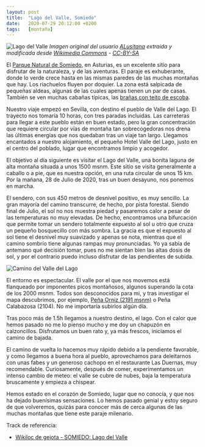 ```yaml
---
layout: post
title:  "Lago del Valle, Somiedo"
date:   2020-07-29 20:12:00 +0200
tags:	[montaña]
---
```


![Lago del Valle][lago]
_Imagen original del usuario [ALusitana][user] extraida y modificada desde [Wikimedia Commons][wcommons] - [CC-BY-SA][licencia]_

El [Parque Natural de Somiedo][wiki_somiedo], en Asturias, es un excelente sitio para disfrutar de
la naturaleza, y de las aventuras. El paraje es exhuberante, donde lo verde crece hasta en las
mismas paredes de las muchas montañas que hay. Los riachuelos fluyen por doquier. La zona está
salpicada de pequeñas aldeas, algunas de las cuales apenas tienen un par de casas. También se ven
muchas cabañas típicas, las [brañas con teito de escoba][wiki_teito].

<!--more-->

Nuestro viaje empezó en Sevilla, con destino el pueblo de Valle del Lago. El
trayecto nos tomaría 10 horas, con tres paradas incluidas. Las carreteras para
llegar a este pueblo están en buen estado, pero la gran concentración que
requiere circular por vías de montaña tan sobrecogedoras nos drena las últimas
energías que nos quedaban tras un viaje tan largo. Llegamos encantados a
nuestro alojamiento, el pequeño Hotel Valle del Lago, justo en el centro del
poblado, lugar que encontramos limpio y acogedor.

El objetivo al día siguiente es visitar el Lago del Valle, una bonita laguna de
alta montaña situada a unos 1500 msnm. Este sitio se visita generalmente a
caballo o a pie, que es nuestra opción, en una ruta circular de unos 15 km. Por
la mañana, 28 de Julio de 2020, tras un buen desayuno, nos ponemos en marcha.

El sendero, con sus 450 metros de desnivel positivo, es muy sencillo. La
gran mayoría del camino transcurre, de hecho, por pista forestal. Siendo final
de Julio, el sol no nos muestra piedad y pasaremos calor a pesar de las
temperaturas no muy elevadas. De hecho, encontramos una bifurcación que permite
tomar un sendero totalmente expuesto al sol u otro que cruza un pequeño
bosquecillo con más sombra. La gracia es que el expuesto al sol tiene el
desnivel muy suavizado y apenas se nota, mientras que el camino sombrío tiene
algunas rampas muy pronunciadas. Yo ya sabía de antemano qué decisión tomar,
pues no me sientan bien las altas dosis de sol, y por el contrario puedo
incluso disfrutar de las pendientes de subida.

![Camino del Valle del Lago][camino]

El entorno es espectacular. El valle por el que nos movemos está flanqueado por
imponentes picos montañosos, algunos superando la cota de los 2000 msnm. Todos
son desconocidos para mi, y tras investigar el mapa descubrimos, por ejemplo,
[Peña Orniz (2191 msnm)][wiki_orniz] o Peña Calabazosa (2104). No me importaría
subirlos algún día.

Tras poco más de 1.5h llegamos a nuestro destino, el lago. Con el calor que
hemos pasado no me lo pienso mucho y me doy un chapuzón en calzoncillos.
Disfrutamos un buen rato y, ya más frescos, iniciamos el camino de bajada.

El camino de vuelta lo hacemos muy rápido debido a la pendiente favorable, y
como llegamos a buena hora al pueblo, aprovechamos para deleitarnos con unas
fabes y un generoso cachopo en el restaurante Las Duernas, muy recomendable.
Curiosamente, después de comer, experimentamos un intenso cambio de meteo:
el valle se cubre de nubes, baja la temperatura bruscamente y empieza a
chispear.

Hemos estado en el corazón de Somiedo, lugar que no conocía, y que nos ha
dejado buenísimas sensaciones. Lo hemos pasado genial y estoy seguro de que
volveremos, quizás para conocer más de cerca algunas de las muchas montañas que
tiene este paraje milenario.

Track de referencia:
* [Wikiloc de gejota - SOMIEDO: Lago del Valle][track]

[wiki_somiedo]:	https://es.wikipedia.org/wiki/Parque_natural_de_Somiedo
[wiki_teito]:	https://es.wikipedia.org/wiki/Teito
[wiki_orniz]:	https://es.wikipedia.org/wiki/Pe%C3%B1a_Orniz
[camino]:	{{site.url}}/assets/20200709-01-valle-del-lago.png
[lago]:		{{site.url}}/assets/20200709-02-lago-del-valle-wikicommons-alusitana.png
[user]:		https://commons.wikimedia.org/w/index.php?title=User:ALusitana
[licencia]:	https://creativecommons.org/licenses/by-sa/3.0/es/deed.en
[wcommons]:	https://commons.wikimedia.org/w/index.php?curid=40640413
[track]:	https://www.wikiloc.com/hiking-trails/somiedo-lago-del-valle-14305019
